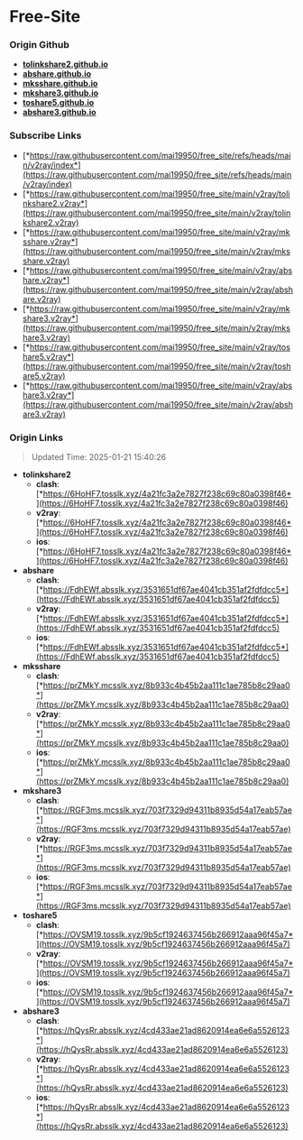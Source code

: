 # Free-Site

### Origin Github

- [**tolinkshare2.github.io**](https://github.com/tolinkshare2/tolinkshare2.github.io)
- [**abshare.github.io**](https://github.com/abshare/abshare.github.io)
- [**mksshare.github.io**](https://github.com/mksshare/mksshare.github.io)
- [**mkshare3.github.io**](https://github.com/mkshare3/mkshare3.github.io)
- [**toshare5.github.io**](https://github.com/toshare5/toshare5.github.io)
- [**abshare3.github.io**](https://github.com/abshare3/abshare3.github.io)

### Subscribe Links

- [*https://raw.githubusercontent.com/mai19950/free_site/refs/heads/main/v2ray/index*](https://raw.githubusercontent.com/mai19950/free_site/refs/heads/main/v2ray/index)
- [*https://raw.githubusercontent.com/mai19950/free_site/main/v2ray/tolinkshare2.v2ray*](https://raw.githubusercontent.com/mai19950/free_site/main/v2ray/tolinkshare2.v2ray)
- [*https://raw.githubusercontent.com/mai19950/free_site/main/v2ray/mksshare.v2ray*](https://raw.githubusercontent.com/mai19950/free_site/main/v2ray/mksshare.v2ray)
- [*https://raw.githubusercontent.com/mai19950/free_site/main/v2ray/abshare.v2ray*](https://raw.githubusercontent.com/mai19950/free_site/main/v2ray/abshare.v2ray)
- [*https://raw.githubusercontent.com/mai19950/free_site/main/v2ray/mkshare3.v2ray*](https://raw.githubusercontent.com/mai19950/free_site/main/v2ray/mkshare3.v2ray)
- [*https://raw.githubusercontent.com/mai19950/free_site/main/v2ray/toshare5.v2ray*](https://raw.githubusercontent.com/mai19950/free_site/main/v2ray/toshare5.v2ray)
- [*https://raw.githubusercontent.com/mai19950/free_site/main/v2ray/abshare3.v2ray*](https://raw.githubusercontent.com/mai19950/free_site/main/v2ray/abshare3.v2ray)

### Origin Links

> Updated Time: 2025-01-21 15:40:26

- **tolinkshare2**
  - **clash**: [*https://6HoHF7.tosslk.xyz/4a21fc3a2e7827f238c69c80a0398f46*](https://6HoHF7.tosslk.xyz/4a21fc3a2e7827f238c69c80a0398f46)
  - **v2ray**: [*https://6HoHF7.tosslk.xyz/4a21fc3a2e7827f238c69c80a0398f46*](https://6HoHF7.tosslk.xyz/4a21fc3a2e7827f238c69c80a0398f46)
  - **ios**: [*https://6HoHF7.tosslk.xyz/4a21fc3a2e7827f238c69c80a0398f46*](https://6HoHF7.tosslk.xyz/4a21fc3a2e7827f238c69c80a0398f46)
- **abshare**
  - **clash**: [*https://FdhEWf.absslk.xyz/3531651df67ae4041cb351af2fdfdcc5*](https://FdhEWf.absslk.xyz/3531651df67ae4041cb351af2fdfdcc5)
  - **v2ray**: [*https://FdhEWf.absslk.xyz/3531651df67ae4041cb351af2fdfdcc5*](https://FdhEWf.absslk.xyz/3531651df67ae4041cb351af2fdfdcc5)
  - **ios**: [*https://FdhEWf.absslk.xyz/3531651df67ae4041cb351af2fdfdcc5*](https://FdhEWf.absslk.xyz/3531651df67ae4041cb351af2fdfdcc5)
- **mksshare**
  - **clash**: [*https://prZMkY.mcsslk.xyz/8b933c4b45b2aa111c1ae785b8c29aa0*](https://prZMkY.mcsslk.xyz/8b933c4b45b2aa111c1ae785b8c29aa0)
  - **v2ray**: [*https://prZMkY.mcsslk.xyz/8b933c4b45b2aa111c1ae785b8c29aa0*](https://prZMkY.mcsslk.xyz/8b933c4b45b2aa111c1ae785b8c29aa0)
  - **ios**: [*https://prZMkY.mcsslk.xyz/8b933c4b45b2aa111c1ae785b8c29aa0*](https://prZMkY.mcsslk.xyz/8b933c4b45b2aa111c1ae785b8c29aa0)
- **mkshare3**
  - **clash**: [*https://RGF3ms.mcsslk.xyz/703f7329d94311b8935d54a17eab57ae*](https://RGF3ms.mcsslk.xyz/703f7329d94311b8935d54a17eab57ae)
  - **v2ray**: [*https://RGF3ms.mcsslk.xyz/703f7329d94311b8935d54a17eab57ae*](https://RGF3ms.mcsslk.xyz/703f7329d94311b8935d54a17eab57ae)
  - **ios**: [*https://RGF3ms.mcsslk.xyz/703f7329d94311b8935d54a17eab57ae*](https://RGF3ms.mcsslk.xyz/703f7329d94311b8935d54a17eab57ae)
- **toshare5**
  - **clash**: [*https://OVSM19.tosslk.xyz/9b5cf1924637456b266912aaa96f45a7*](https://OVSM19.tosslk.xyz/9b5cf1924637456b266912aaa96f45a7)
  - **v2ray**: [*https://OVSM19.tosslk.xyz/9b5cf1924637456b266912aaa96f45a7*](https://OVSM19.tosslk.xyz/9b5cf1924637456b266912aaa96f45a7)
  - **ios**: [*https://OVSM19.tosslk.xyz/9b5cf1924637456b266912aaa96f45a7*](https://OVSM19.tosslk.xyz/9b5cf1924637456b266912aaa96f45a7)
- **abshare3**
  - **clash**: [*https://hQysRr.absslk.xyz/4cd433ae21ad8620914ea6e6a5526123*](https://hQysRr.absslk.xyz/4cd433ae21ad8620914ea6e6a5526123)
  - **v2ray**: [*https://hQysRr.absslk.xyz/4cd433ae21ad8620914ea6e6a5526123*](https://hQysRr.absslk.xyz/4cd433ae21ad8620914ea6e6a5526123)
  - **ios**: [*https://hQysRr.absslk.xyz/4cd433ae21ad8620914ea6e6a5526123*](https://hQysRr.absslk.xyz/4cd433ae21ad8620914ea6e6a5526123)
